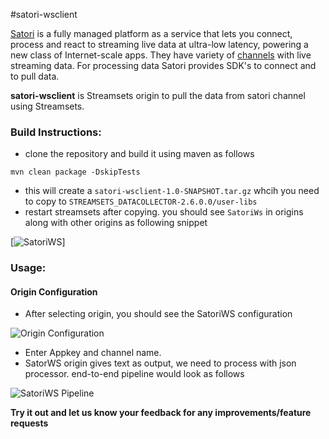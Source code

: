 #satori-wsclient

[Satori](https://www.satori.com/) is a fully managed platform as a service that lets you connect, process and react to streaming live data at ultra-low latency, powering a new class of Internet-scale apps. 
They have variety of [channels](https://www.satori.com/opendata/channels) with live streaming data. For processing data Satori provides SDK's to connect and to pull data.

**satori-wsclient** is  Streamsets origin to pull the data from satori channel using Streamsets.

### Build Instructions:
* clone the repository and build it using maven as follows

```mvn clean package -DskipTests```

* this will create a ```satori-wsclient-1.0-SNAPSHOT.tar.gz``` whcih you need to copy to ```STREAMSETS_DATACOLLECTOR-2.6.0.0/user-libs```
* restart streamsets after copying. you should see ```SatoriWs``` in origins along with other origins as following snippet 

[![SatoriWS](/home/yesh/workspace/satori-wsclient/images/satori1.png  "SatoriWS")]


### Usage:

#### Origin Configuration

* After selecting origin, you should see the SatoriWS configuration

![Origin Configuration](/home/yesh/workspace/satori-wsclient/images/satori2.png  "Origin Configuration")

* Enter Appkey and channel name.
* SatorWS origin gives text as output, we need to process with json processor. end-to-end pipeline would look as follows 

![SatoriWS Pipeline](/home/yesh/workspace/satori-wsclient/images/satori3.png  "SatoriWS Pipeline")



**Try it out and let us know your feedback for any improvements/feature requests**



